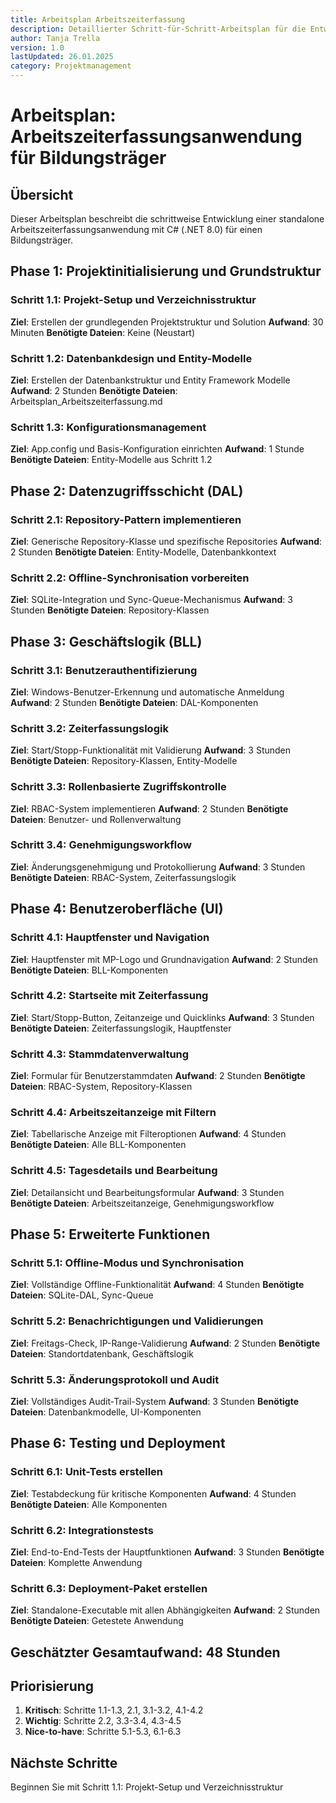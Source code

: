 ```yaml
---
title: Arbeitsplan Arbeitszeiterfassung
description: Detaillierter Schritt-für-Schritt-Arbeitsplan für die Entwicklung einer Arbeitszeiterfassungsanwendung
author: Tanja Trella
version: 1.0
lastUpdated: 26.01.2025
category: Projektmanagement
---
```


# Arbeitsplan: Arbeitszeiterfassungsanwendung für Bildungsträger

## Übersicht
Dieser Arbeitsplan beschreibt die schrittweise Entwicklung einer standalone Arbeitszeiterfassungsanwendung mit C# (.NET 8.0) für einen Bildungsträger.

## Phase 1: Projektinitialisierung und Grundstruktur

### Schritt 1.1: Projekt-Setup und Verzeichnisstruktur
**Ziel**: Erstellen der grundlegenden Projektstruktur und Solution
**Aufwand**: 30 Minuten
**Benötigte Dateien**: Keine (Neustart)

### Schritt 1.2: Datenbankdesign und Entity-Modelle
**Ziel**: Erstellen der Datenbankstruktur und Entity Framework Modelle
**Aufwand**: 2 Stunden
**Benötigte Dateien**: Arbeitsplan_Arbeitszeiterfassung.md

### Schritt 1.3: Konfigurationsmanagement
**Ziel**: App.config und Basis-Konfiguration einrichten
**Aufwand**: 1 Stunde
**Benötigte Dateien**: Entity-Modelle aus Schritt 1.2

## Phase 2: Datenzugriffsschicht (DAL)

### Schritt 2.1: Repository-Pattern implementieren
**Ziel**: Generische Repository-Klasse und spezifische Repositories
**Aufwand**: 2 Stunden
**Benötigte Dateien**: Entity-Modelle, Datenbankkontext

### Schritt 2.2: Offline-Synchronisation vorbereiten
**Ziel**: SQLite-Integration und Sync-Queue-Mechanismus
**Aufwand**: 3 Stunden
**Benötigte Dateien**: Repository-Klassen

## Phase 3: Geschäftslogik (BLL)

### Schritt 3.1: Benutzerauthentifizierung
**Ziel**: Windows-Benutzer-Erkennung und automatische Anmeldung
**Aufwand**: 2 Stunden
**Benötigte Dateien**: DAL-Komponenten

### Schritt 3.2: Zeiterfassungslogik
**Ziel**: Start/Stopp-Funktionalität mit Validierung
**Aufwand**: 3 Stunden
**Benötigte Dateien**: Repository-Klassen, Entity-Modelle

### Schritt 3.3: Rollenbasierte Zugriffskontrolle
**Ziel**: RBAC-System implementieren
**Aufwand**: 2 Stunden
**Benötigte Dateien**: Benutzer- und Rollenverwaltung

### Schritt 3.4: Genehmigungsworkflow
**Ziel**: Änderungsgenehmigung und Protokollierung
**Aufwand**: 3 Stunden
**Benötigte Dateien**: RBAC-System, Zeiterfassungslogik

## Phase 4: Benutzeroberfläche (UI)

### Schritt 4.1: Hauptfenster und Navigation
**Ziel**: Hauptfenster mit MP-Logo und Grundnavigation
**Aufwand**: 2 Stunden
**Benötigte Dateien**: BLL-Komponenten

### Schritt 4.2: Startseite mit Zeiterfassung
**Ziel**: Start/Stopp-Button, Zeitanzeige und Quicklinks
**Aufwand**: 3 Stunden
**Benötigte Dateien**: Zeiterfassungslogik, Hauptfenster

### Schritt 4.3: Stammdatenverwaltung
**Ziel**: Formular für Benutzerstammdaten
**Aufwand**: 2 Stunden
**Benötigte Dateien**: RBAC-System, Repository-Klassen

### Schritt 4.4: Arbeitszeitanzeige mit Filtern
**Ziel**: Tabellarische Anzeige mit Filteroptionen
**Aufwand**: 4 Stunden
**Benötigte Dateien**: Alle BLL-Komponenten

### Schritt 4.5: Tagesdetails und Bearbeitung
**Ziel**: Detailansicht und Bearbeitungsformular
**Aufwand**: 3 Stunden
**Benötigte Dateien**: Arbeitszeitanzeige, Genehmigungsworkflow

## Phase 5: Erweiterte Funktionen

### Schritt 5.1: Offline-Modus und Synchronisation
**Ziel**: Vollständige Offline-Funktionalität
**Aufwand**: 4 Stunden
**Benötigte Dateien**: SQLite-DAL, Sync-Queue

### Schritt 5.2: Benachrichtigungen und Validierungen
**Ziel**: Freitags-Check, IP-Range-Validierung
**Aufwand**: 2 Stunden
**Benötigte Dateien**: Standortdatenbank, Geschäftslogik

### Schritt 5.3: Änderungsprotokoll und Audit
**Ziel**: Vollständiges Audit-Trail-System
**Aufwand**: 3 Stunden
**Benötigte Dateien**: Datenbankmodelle, UI-Komponenten

## Phase 6: Testing und Deployment

### Schritt 6.1: Unit-Tests erstellen
**Ziel**: Testabdeckung für kritische Komponenten
**Aufwand**: 4 Stunden
**Benötigte Dateien**: Alle Komponenten

### Schritt 6.2: Integrationstests
**Ziel**: End-to-End-Tests der Hauptfunktionen
**Aufwand**: 3 Stunden
**Benötigte Dateien**: Komplette Anwendung

### Schritt 6.3: Deployment-Paket erstellen
**Ziel**: Standalone-Executable mit allen Abhängigkeiten
**Aufwand**: 2 Stunden
**Benötigte Dateien**: Getestete Anwendung

## Geschätzter Gesamtaufwand: 48 Stunden

## Priorisierung
1. **Kritisch**: Schritte 1.1-1.3, 2.1, 3.1-3.2, 4.1-4.2
2. **Wichtig**: Schritte 2.2, 3.3-3.4, 4.3-4.5
3. **Nice-to-have**: Schritte 5.1-5.3, 6.1-6.3

## Nächste Schritte
Beginnen Sie mit Schritt 1.1: Projekt-Setup und Verzeichnisstruktur